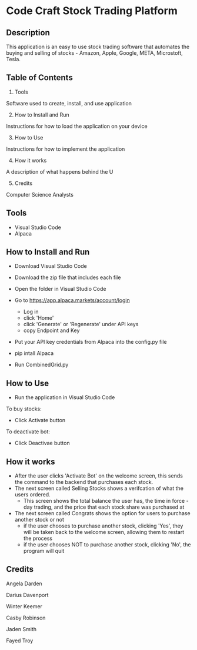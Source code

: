 # Code Craft Stock Trading Platform

## **Description**
This application is an easy to use stock trading software that automates the buying and selling of stocks - Amazon, Apple, Google, META, Microstoft, Tesla.  

## **Table of Contents**
1)  Tools

Software used to create, install, and use application
    
2)  How to Install and Run

Instructions for how to load the application on your device
    
3) How to Use

Instructions for how to implement the application
    
4)  How it works

A description of what happens behind the U
    
5) Credits

Computer Science Analysts


## **Tools**
- Visual Studio Code
- Alpaca

## **How to Install and Run**
- Download Visual Studio Code
- Download the zip file that includes each file  
- Open the folder in Visual Studio Code

- Go to https://app.alpaca.markets/account/login
  - Log in
  - click 'Home'
  - click 'Generate' or 'Regenerate' under API keys
  - copy Endpoint and Key
- Put your API key credentials from Alpaca into the config.py file

- pip intall Alpaca
- Run CombinedGrid.py

## **How to Use**
- Run the application in Visual Studio Code

To buy stocks:
- Click Activate button
  
To deactivate bot:
- Click Deactivae button

## **How it works**
- After the user clicks 'Activate Bot' on the welcome screen, this sends the command to the backend that purchases each stock. 
- The next screen called Selling Stocks shows a verifcation of what the users ordered.
  - This screen shows the total balance the user has, the time in force - day trading, and the price that each stock share was purchased at
- The next screen called Congrats shows the option for users to purchase another stock or not
    - if the user chooses to purchase another stock, clicking 'Yes', they will be taken back to the welcome screen, allowing them to restart the process
    - if the user chooses NOT to purchase another stock, clicking 'No', the program will quit

## **Credits**
Angela Darden

Darius Davenport

Winter Keemer

Casby Robinson

Jaden Smith

Fayed Troy
